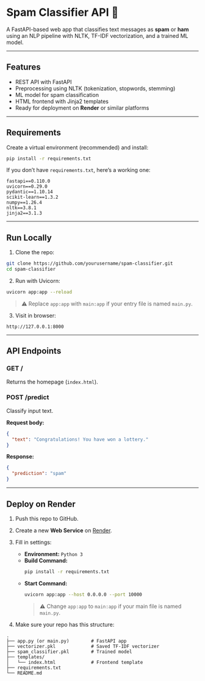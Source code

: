 # Spam Classifier API 🚀

A FastAPI-based web app that classifies text messages as **spam** or **ham** using an NLP pipeline with NLTK, TF-IDF vectorization, and a trained ML model.

---

## Features
- REST API with FastAPI
- Preprocessing using NLTK (tokenization, stopwords, stemming)
- ML model for spam classification
- HTML frontend with Jinja2 templates
- Ready for deployment on **Render** or similar platforms

---

## Requirements

Create a virtual environment (recommended) and install:

```bash
pip install -r requirements.txt
```

If you don’t have `requirements.txt`, here’s a working one:

```
fastapi==0.110.0
uvicorn==0.29.0
pydantic==1.10.14
scikit-learn==1.3.2
numpy==1.26.4
nltk==3.8.1
jinja2==3.1.3
```

---

## Run Locally

1. Clone the repo:
```bash
git clone https://github.com/yourusername/spam-classifier.git
cd spam-classifier
```

2. Run with Uvicorn:
```bash
uvicorn app:app --reload
```
> ⚠️ Replace `app:app` with `main:app` if your entry file is named `main.py`.

3. Visit in browser:
```
http://127.0.0.1:8000
```

---

## API Endpoints

### **GET /**
Returns the homepage (`index.html`).

### **POST /predict**
Classify input text.

**Request body:**
```json
{
  "text": "Congratulations! You have won a lottery."
}
```

**Response:**
```json
{
  "prediction": "spam"
}
```

---

## Deploy on Render

1. Push this repo to GitHub.
2. Create a new **Web Service** on [Render](https://render.com).
3. Fill in settings:
   - **Environment:** `Python 3`
   - **Build Command:**  
     ```bash
     pip install -r requirements.txt
     ```
   - **Start Command:**  
     ```bash
     uvicorn app:app --host 0.0.0.0 --port 10000
     ```
     > ⚠️ Change `app:app` to `main:app` if your main file is named `main.py`.

4. Make sure your repo has this structure:

```
.
├── app.py (or main.py)        # FastAPI app
├── vectorizer.pkl             # Saved TF-IDF vectorizer
├── spam_classifier.pkl        # Trained model
├── templates/
│   └── index.html             # Frontend template
├── requirements.txt
└── README.md
```
